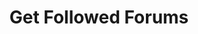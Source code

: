 ---
title: Get Followed Forums
excerpt: |-
  List of followed forums by current user.

  Required scopes:
  + **read**
api:
  file: lolzteam-public-api-forum.json
  operationId: Forums.Followed
deprecated: false
hidden: false
metadata:
  title: ''
  description: ''
  robots: index
next:
  description: ''
---